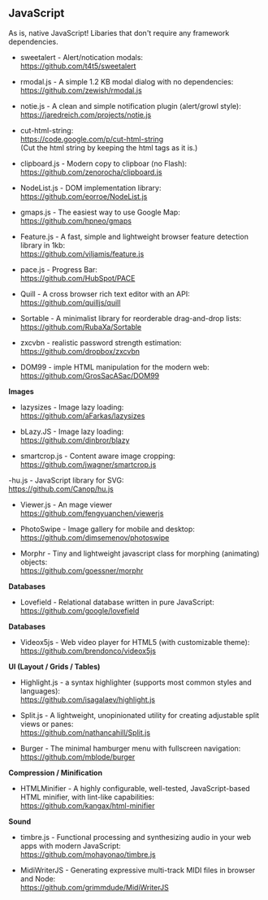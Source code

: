 ## JavaScript

As is, native JavaScript! Libaries that don't require any framework dependencies.

- sweetalert - Alert/notication modals:
<br/>https://github.com/t4t5/sweetalert

- rmodal.js - A simple 1.2 KB modal dialog with no dependencies:
<br/>https://github.com/zewish/rmodal.js

- notie.js - A clean and simple notification plugin (alert/growl style):
<br/>https://jaredreich.com/projects/notie.js

- cut-html-string:
<br/>https://code.google.com/p/cut-html-string
<br/>(Cut the html string by keeping the html tags as it is.)

- clipboard.js - Modern copy to clipboar (no Flash):
<br/>https://github.com/zenorocha/clipboard.js

- NodeList.js - DOM implementation library:
<br/>https://github.com/eorroe/NodeList.js

- gmaps.js - The easiest way to use Google Map:
<br/>https://github.com/hpneo/gmaps

- Feature.js - A fast, simple and lightweight browser feature detection library in 1kb:
<br/>https://github.com/viljamis/feature.js

- pace.js - Progress Bar:
<br/>https://github.com/HubSpot/PACE

- Quill - A cross browser rich text editor with an API:
<br/>https://github.com/quilljs/quill

- Sortable - A minimalist library for reorderable drag-and-drop lists:
<br/>https://github.com/RubaXa/Sortable

- zxcvbn - realistic password strength estimation:
<br/>https://github.com/dropbox/zxcvbn

- DOM99 - imple HTML manipulation for the modern web:
<br/>https://github.com/GrosSacASac/DOM99

**Images**

- lazysizes - Image lazy loading:
<br/>https://github.com/aFarkas/lazysizes

- bLazy.JS - Image lazy loading:
<br/>https://github.com/dinbror/blazy

- smartcrop.js - Content aware image cropping:
<br/>https://github.com/jwagner/smartcrop.js

-hu.js - JavaScript library for SVG:
<br/>https://github.com/Canop/hu.js

- Viewer.js - An mage viewer
<br/>https://github.com/fengyuanchen/viewerjs

- PhotoSwipe - Image gallery for mobile and desktop:
<br/>https://github.com/dimsemenov/photoswipe

- Morphr - Tiny and lightweight javascript class for morphing (animating) objects:
<br/>https://github.com/goessner/morphr

**Databases**

- Lovefield - Relational database written in pure JavaScript:
<br/>https://github.com/google/lovefield

**Databases**

- Videox5js - Web video player for HTML5 (with customizable theme):
<br/>https://github.com/brendonco/videox5js

**UI (Layout / Grids / Tables)**

- Highlight.js - a syntax highlighter (supports most common styles and languages):
<br/>https://github.com/isagalaev/highlight.js

- Split.js - A lightweight, unopinionated utility for creating adjustable split views or panes:
<br/>https://github.com/nathancahill/Split.js

- Burger - The minimal hamburger menu with fullscreen navigation:
<br/>https://github.com/mblode/burger

**Compression / Minification**
- HTMLMinifier - A highly configurable, well-tested, JavaScript-based HTML minifier, with lint-like capabilities:
<br/>https://github.com/kangax/html-minifier

**Sound**
- timbre.js - Functional processing and synthesizing audio in your web apps with modern JavaScript:
<br/>https://github.com/mohayonao/timbre.js

- MidiWriterJS - Generating expressive multi-track MIDI files in browser and Node:
<br/>https://github.com/grimmdude/MidiWriterJS
